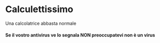 # Calculettissimo
Una calcolatrice abbasta normale
<h4>Se il vostro antivirus ve lo segnala NON preoccupatevi non è un virus</h4>
